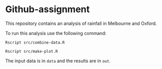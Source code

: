 # Github-assignment

This repository contains an analysis of rainfall in Melbourne and Oxford.

To run this analysis use the following command:

```
Rscript src/combine-data.R

Rscript src/make-plot.R
```

The input data is in `data` and the results are in `out`.
